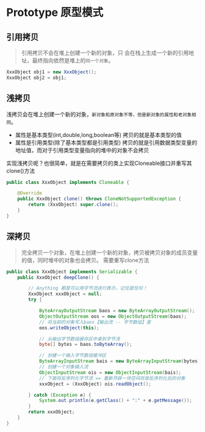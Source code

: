 # Prototype 原型模式

## 引用拷贝

> 引用拷贝不会在堆上创建一个新的对象，只 会在栈上生成一个新的引用地址，最终指向依然是堆上的`同一个对象`。

```java
XxxObject obj1 = new XxxObject();
XxxObject obj2 = obj1;

```

## 浅拷贝

浅拷贝会在堆上创建一个新的对象，`新对象和原对象不等，但是新对象的属性和老对象相同`。

- 属性是基本类型(int,double,long,boolean等) 拷贝的就是基本类型的值
- 属性是引用类型(除了基本类型都是引用类型) 拷贝的就是引⽤数据类型变量的地址值，⽽对于引⽤类型变量指向的堆中的对象不会拷贝

实现浅拷贝呢？也很简单，就是在需要拷贝的类上实现Cloneable接口并重写其clone()方法

```java
public class XxxObject implements Cloneable {

    @Override
    public XxxObject clone() throws CloneNotSupportedException {
        return (XxxObject) super.clone();
    }
}
```

## 深拷贝

> 完全拷贝⼀个对象，在堆上创建一个新的对象，拷贝被拷贝对象的成员变量的值，同时堆中的对象也会拷贝。 需要重写clone方法

```java
public class XxxObject implements Serializable {
    public XxxObject deepClone() {

        // Anything 都是可以用字节流进行表示，记住是任何！
        XxxObject xxxObject = null;
        try {

            ByteArrayOutputStream baos = new ByteArrayOutputStream();
            ObjectOutputStream oos = new ObjectOutputStream(baos);
            // 将当前的对象写入baos【输出流 -- 字节数组】里
            oos.writeObject(this);

            // 从输出字节数组缓存区中拿到字节流
            byte[] bytes = baos.toByteArray();

            // 创建一个输入字节数组缓冲区
            ByteArrayInputStream bais = new ByteArrayInputStream(bytes);
            // 创建一个对象输入流
            ObjectInputStream ois = new ObjectInputStream(bais);
            // 下面将反序列化字节流 == 重新开辟一块空间存放反序列化后的对象
            xxxObject = (XxxObject) ois.readObject();

        } catch (Exception e) {
            System.out.println(e.getClass() + ":" + e.getMessage());
        }
        return xxxObject;
    }
}
```
